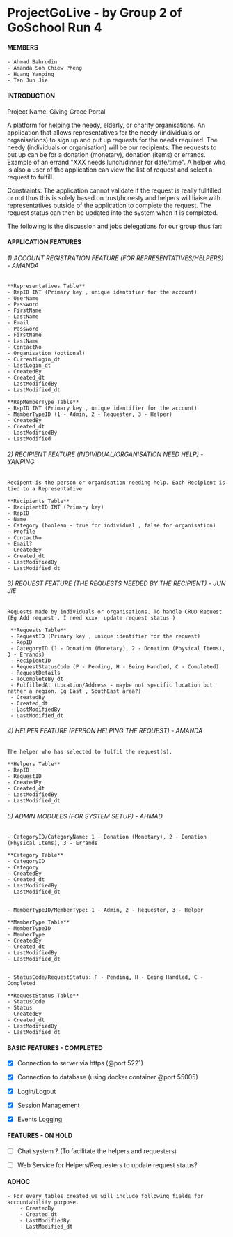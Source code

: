 # ProjectGoLive - by Group 2 of GoSchool Run 4

#### **MEMBERS**
    - Ahmad Bahrudin
    - Amanda Soh Chiew Pheng
    - Huang Yanping
    - Tan Jun Jie

#### **INTRODUCTION**

Project Name: Giving Grace Portal

A platform for helping the needy, elderly, or charity organisations. An application that allows representatives for the needy (individuals or organisations) to sign up and put up requests for the needs required. The needy (individuals or organisation) will be our recipients. The requests to put up can be for a donation (monetary), donation (items) or errands. Example of an errand "XXX needs lunch/dinner for date/time". A helper who is also a user of the application can view the list of request and select a request to fulfill.

Constraints: The application cannot validate if the request is really fullfilled or not thus this is solely based on trust/honesty and helpers will liaise with representatives outside of the application to complete the request. The request status can then be updated into the system when it is completed.

The following is the discussion and jobs delegations for our group thus far:

#### **APPLICATION FEATURES**

###### 1)  ACCOUNT REGISTRATION FEATURE (FOR REPRESENTATIVES/HELPERS) - AMANDA

    **Representatives Table**
    - RepID INT (Primary key , unique identifier for the account)
    - UserName
    - Password
    - FirstName
    - LastName
    - Email 
    - Password
    - FirstName
    - LastName
    - ContactNo
    - Organisation (optional)
    - CurrentLogin_dt
    - LastLogin_dt
    - CreatedBy
    - Created_dt
    - LastModifiedBy
    - LastModified_dt
    
    **RepMemberType Table**
    - RepID INT (Primary key , unique identifier for the account)
    - MemberTypeID (1 - Admin, 2 - Requester, 3 - Helper)
    - CreatedBy
    - Created_dt
    - LastModifiedBy
    - LastModified    
   

###### 2) RECIPIENT FEATURE (INDIVIDUAL/ORGANISATION NEED HELP) - YANPING

    Recipent is the person or organisation needing help. Each Recipient is tied to a Representative
    
    **Recipients Table**
    - RecipientID INT (Primary key)
    - RepID
    - Name
    - Category (boolean - true for individual , false for organisation)
    - Profile
    - ContactNo
    - Email?
    - CreatedBy
    - Created_dt
    - LastModifiedBy
    - LastModified_dt


###### 3) REQUEST FEATURE (THE REQUESTS NEEDED BY THE RECIPIENT) - JUN JIE

    Requests made by individuals or organisations. To handle CRUD Request (Eg Add request . I need xxxx, update request status ) 
    
     **Requests Table**
     - RequestID (Primary key , unique identifier for the request)
     - RepID
     - CategoryID (1 - Donation (Monetary), 2 - Donation (Physical Items), 3 - Errands)
     - RecipientID
     - RequestStatusCode (P - Pending, H - Being Handled, C - Completed)
     - RequestDetails
     - ToCompleteBy_dt
     - FulfilledAt (Location/Address - maybe not specific location but rather a region. Eg East , SouthEast area?)
     - CreatedBy
     - Created_dt
     - LastModifiedBy
     - LastModified_dt
      
      
###### 4) HELPER FEATURE (PERSON HELPING THE REQUEST) - AMANDA
    
    The helper who has selected to fulfil the request(s).
    
    **Helpers Table**
    - RepID 
    - RequestID
    - CreatedBy
    - Created_dt
    - LastModifiedBy
    - LastModified_dt
    

###### 5) ADMIN MODULES (FOR SYSTEM SETUP) - AHMAD

    - CategoryID/CategoryName: 1 - Donation (Monetary), 2 - Donation (Physical Items), 3 - Errands
    
    **Category Table**
    - CategoryID
    - Category
    - CreatedBy
    - Created_dt
    - LastModifiedBy
    - LastModified_dt
    
    
    - MemberTypeID/MemberType: 1 - Admin, 2 - Requester, 3 - Helper
    
    **MemberType Table**
    - MemberTypeID
    - MemberType
    - CreatedBy
    - Created_dt
    - LastModifiedBy
    - LastModified_dt


    - StatusCode/RequestStatus: P - Pending, H - Being Handled, C - Completed
    
    **RequestStatus Table**
    - StatusCode
    - Status
    - CreatedBy
    - Created_dt
    - LastModifiedBy
    - LastModified_dt


#### **BASIC FEATURES - COMPLETED**

- [x] Connection to server via https (@port 5221)
- [x] Connection to database (using docker container @port 55005)
- [x] Login/Logout
- [x] Session Management
- [x] Events Logging



#### **FEATURES - ON HOLD**      

- [ ] Chat system ? (To facilitate the helpers and requesters) 
- [ ] Web Service for Helpers/Requesters to update request status?



#### **ADHOC**    

    - For every tables created we will include following fields for accountability purpose.
        - CreatedBy
        - Created_dt
        - LastModifiedBy
        - LastModified_dt   
    
   
